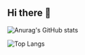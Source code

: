 ## Hi there 👋

<!--
**Dongsik0000/Dongsik0000** is a ✨ _special_ ✨ repository because its `README.md` (this file) appears on your GitHub profile.

Here are some ideas to get you started:

- 🔭 I’m currently working on ...
- 🌱 I’m currently learning ...
- 👯 I’m looking to collaborate on ...
- 🤔 I’m looking for help with ...
- 💬 Ask me about ...
- 📫 How to reach me: ...
- 😄 Pronouns: ...
- ⚡ Fun fact: ...
-->

![Anurag's GitHub stats](https://github-readme-stats.vercel.app/api?username=Dongsik0000&show_icons=true&theme=radical)

![Top Langs](https://github-readme-stats.vercel.app/api/top-langs/?username=Dongsik0000&layout=compact)
